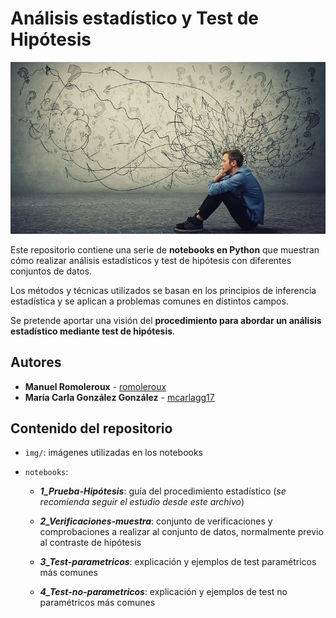 # Análisis estadístico y Test de Hipótesis

![img_inicial](img/imges4.jpg.webp)

Este repositorio contiene una serie de **notebooks en Python** que muestran cómo realizar análisis estadísticos y test de hipótesis con diferentes conjuntos de datos. 

Los métodos y técnicas utilizados se basan en los principios de inferencia estadística y se aplican a problemas comunes en distintos campos.

Se pretende aportar una visión del **procedimiento para abordar un análisis estadístico mediante test de hipótesis**. 

## Autores

* **Manuel Romoleroux** - [romoleroux](https://github.com/romoleroux)
* **María Carla González González** - [mcarlagg17](https://github.com/mcarlagg17)

## Contenido del repositorio

- `img/`: imágenes utilizadas en los notebooks

- `notebooks`:

    - ***1_Prueba-Hipótesis***: guía del procedimiento estadístico (*se recomienda seguir el estudio desde este archivo*)

    - ***2_Verificaciones-muestra***: conjunto de verificaciones y comprobaciones a realizar al conjunto de datos, normalmente previo al contraste de hipótesis

    - ***3_Test-parametricos***: explicación y ejemplos de test paramétricos más comunes

    - ***4_Test-no-parametricos***: explicación y ejemplos de test no paramétricos más comunes

